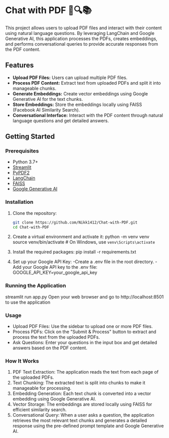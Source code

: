 # Chat with PDF 💁🔍📚

This project allows users to upload PDF files and interact with their content using natural language questions. By leveraging LangChain and Google Generative AI, this application processes the PDFs, creates embeddings, and performs conversational queries to provide accurate responses from the PDF content.

## Features

- **Upload PDF Files:** Users can upload multiple PDF files.
- **Process PDF Content:** Extract text from uploaded PDFs and split it into manageable chunks.
- **Generate Embeddings:** Create vector embeddings using Google Generative AI for the text chunks.
- **Store Embeddings:** Store the embeddings locally using FAISS (Facebook AI Similarity Search).
- **Conversational Interface:** Interact with the PDF content through natural language questions and get detailed answers.

## Getting Started

### Prerequisites

- Python 3.7+
- [Streamlit](https://streamlit.io/)
- [PyPDF2](https://pypi.org/project/PyPDF2/)
- [LangChain](https://langchain.com/)
- [FAISS](https://github.com/facebookresearch/faiss)
- [Google Generative AI](https://cloud.google.com/generative-ai)

### Installation

1. Clone the repository:

   ```bash
   git clone https://github.com/Nikk1412/Chat-with-PDF.git
   cd Chat-with-PDF
2. Create a virtual environment and activate it:
    python -m venv venv
   source venv/bin/activate  # On Windows, use `venv\Scripts\activate`
   
3. Install the required packages:
    pip install -r requirements.txt

4. Set up your Google API Key:
     -Create a .env file in the root directory.
     -Add your Google API key to the .env file:
     GOOGLE_API_KEY=your_google_api_key

### Running the Application

streamlit run app.py
Open your web browser and go to http://localhost:8501 to use the application

### Usage
- Upload PDF Files: Use the sidebar to upload one or more PDF files.
- Process PDFs: Click on the "Submit & Process" button to extract and process the text from the uploaded PDFs.
- Ask Questions: Enter your questions in the input box and get detailed answers based on the PDF content.

### How It Works
1. PDF Text Extraction: The application reads the text from each page of the uploaded PDFs.
2. Text Chunking: The extracted text is split into chunks to make it manageable for processing.
3. Embedding Generation: Each text chunk is converted into a vector embedding using Google Generative AI.
4. Vector Storage: The embeddings are stored locally using FAISS for efficient similarity search.
5. Conversational Query: When a user asks a question, the application retrieves the most relevant text chunks and generates a detailed response using the pre-defined prompt template and Google Generative AI.






